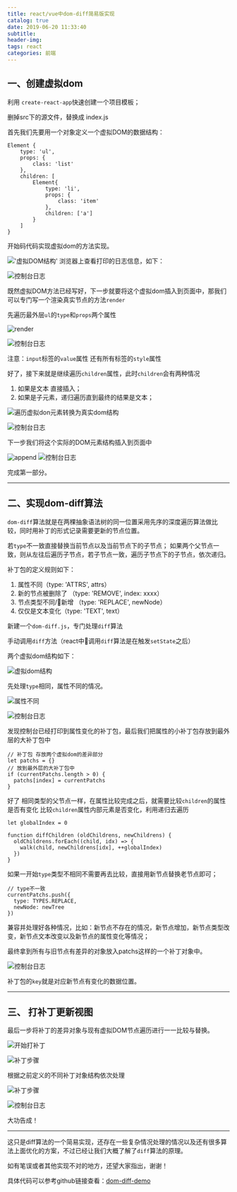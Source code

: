 ```yaml
---
title: react/vue中dom-diff简易版实现
catalog: true
date: 2019-06-20 11:33:40
subtitle:
header-img:
tags: react
categories: 前端
---
```


## 一、创建虚拟dom

利用 `create-react-app`快速创建一个项目模板；

删掉src下的源文件，替换成 index.js

首先我们先要用一个对象定义一个虚拟DOM的数据结构：

```shell
Element {
    type: 'ul',
    props: {
        class: 'list'
    },
    children: [
        Element{
            type: 'li',
            props: {
                class: 'item'
            },
            children: ['a']
        }
    ]
}
```

开始码代码实现虚拟dom的方法实现。

!['虚拟DOM结构'](https://user-gold-cdn.xitu.io/2018/11/3/166d7c8c5aa6083b?w=2956&h=992&f=png&s=271739)
浏览器上查看打印的日志信息，如下：

![控制台日志](https://user-gold-cdn.xitu.io/2018/11/3/166d7ca53ba8fef7?w=1210&h=410&f=png&s=97781)

既然虚拟DOM方法已经写好，下一步就要将这个虚拟dom插入到页面中，那我们可以专门写一个渲染真实节点的方法`render`

先遍历最外层`ul`的`type`和`props`两个属性

![render](https://user-gold-cdn.xitu.io/2018/11/3/166d7e8001b419a3?w=2568&h=1244&f=png&s=359336)

![控制台日志](https://user-gold-cdn.xitu.io/2018/11/3/166d7e9fddde1a34?w=1078&h=128&f=png&s=25171)

注意：`input`标签的`value`属性 还有所有标签的`style`属性

好了，接下来就是继续遍历`children`属性，此时`children`会有两种情况

1. 如果是文本 直接插入；
2. 如果是子元素，递归遍历直到最终的结果是文本；

![遍历虚拟don元素转换为真实dom结构](https://user-gold-cdn.xitu.io/2018/11/3/166d7f0b58ed9735?w=1036&h=484&f=png&s=95541)

![控制台日志](https://user-gold-cdn.xitu.io/2018/11/3/166d7f0d50748a42?w=676&h=198&f=png&s=31439)

下一步我们将这个实际的DOM元素结构插入到页面中

![append](https://user-gold-cdn.xitu.io/2018/11/3/166d8078bce16225?w=2988&h=774&f=png&s=270016)
![控制台日志](https://user-gold-cdn.xitu.io/2018/11/3/166d805dec820f97?w=1120&h=862&f=png&s=112852)

完成第一部分。

---

## 二、实现dom-diff算法

`dom-diff`算法就是在两棵抽象语法树的同一位置采用先序的深度遍历算法做比较，同时用补丁的形式记录需要更新的节点位置。

若`type`不一致直接替换当前节点以及当前节点下的子节点；
如果两个父节点一致，则从左往后遍历子节点，若子节点一致，遍历子节点下的子节点，依次递归。

补丁包的定义规则如下：

1. 属性不同（type: 'ATTRS', attrs）
2. 新的节点被删除了 （type: 'REMOVE', index: xxxx）
3. 节点类型不同/新增 （type: 'REPLACE', newNode）
4. 仅仅是文本变化（type: 'TEXT', text）

新建一个`dom-diff.js`，专门处理`diff`算法

手动调用`diff`方法（react中调用`diff`算法是在触发`setState`之后）

两个虚拟dom结构如下：

![虚拟dom结构](https://user-gold-cdn.xitu.io/2018/11/4/166ddf9046719203?w=1272&h=896&f=png&s=189549)

先处理`type`相同，属性不同的情况。

![属性不同](https://user-gold-cdn.xitu.io/2018/11/4/166dca2da79ddd4a?w=1240&h=1688&f=png&s=288100)

![控制台日志](https://user-gold-cdn.xitu.io/2018/11/4/166dca49d1e2ece5?w=1158&h=420&f=png&s=70893)

发现控制台已经打印到属性变化的补丁包，最后我们把属性的小补丁包存放到最外层的大补丁包中

```shell
// 补丁包 存放两个虚拟dom的差异部分
let patchs = {}
// 放到最外层的大补丁包中
if (currentPatchs.length > 0) {
  patchs[index] = currentPatchs
}
```

好了 相同类型的父节点一样，在属性比较完成之后，就需要比较`children`的属性是否有变化
比较`children`属性内部元素是否变化，利用递归去遍历

```shell
let globalIndex = 0

function diffChildren (oldChildrens, newChildrens) {
  oldChildrens.forEach((child, idx) => {
    walk(child, newChildrens[idx], ++globalIndex)
  })
}
```

如果一开始`type`类型不相同不需要再去比较，直接用新节点替换老节点即可；

```shell
// type不一致
currentPatchs.push({
  type: TYPES.REPLACE,
  newNode: newTree
})
```

兼容并处理好各种情况，比如：新节点不存在的情况，新节点增加，新节点类型改变，新节点文本改变以及新节点的属性变化等情况；

最终拿到所有与旧节点有差异的对象放入patchs这样的一个补丁对象中。

![控制台日志](https://user-gold-cdn.xitu.io/2018/11/4/166dde85f556609a?w=1432&h=1092&f=png&s=211043)

补丁包的`key`就是对应新节点有变化的数据位置。

---

## 三、 打补丁更新视图

最后一步将补丁的差异对象与现有虚拟DOM节点遍历进行一一比较与替换。

![开始打补丁](https://user-gold-cdn.xitu.io/2018/11/4/166ddee92a1a76de?w=1098&h=426&f=png&s=61221)

![补丁步骤](https://user-gold-cdn.xitu.io/2018/11/4/166ddeed8a40ba8c?w=1096&h=1094&f=png&s=175704)

根据之前定义的不同补丁对象结构依次处理

![补丁步骤](https://user-gold-cdn.xitu.io/2018/11/4/166ddf0cc87aaa5d?w=1248&h=1138&f=png&s=192351)

![控制台日志](https://user-gold-cdn.xitu.io/2018/11/4/166ddf097e341aaf?w=1006&h=1032&f=png&s=120960)

大功告成！

---

这只是diff算法的一个简易实现，还存在一些复杂情况处理的情况以及还有很多算法上面优化的方案，不过已经让我们大概了解了`diff`算法的原理。

如有笔误或者其他实现不对的地方，还望大家指出，谢谢！

具体代码可以参考github链接查看：[dom-diff-demo](https://github.com/Megan-TA/dom-diff-demo)
